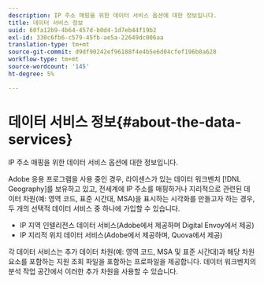 ```yaml
---
description: IP 주소 매핑을 위한 데이터 서비스 옵션에 대한 정보입니다.
title: 데이터 서비스 정보
uuid: 60fa12b9-4b64-457d-b0d4-1d7eb44f19b2
exl-id: 330c6fb6-c579-45fb-ae5a-22649dc006aa
translation-type: tm+mt
source-git-commit: d9df90242ef96188f4e4b5e6d04cfef196b0a628
workflow-type: tm+mt
source-wordcount: '145'
ht-degree: 5%

---
```


# 데이터 서비스 정보{#about-the-data-services}

IP 주소 매핑을 위한 데이터 서비스 옵션에 대한 정보입니다.

Adobe 응용 프로그램을 사용 중인 경우, 라이센스가 있는 데이터 워크벤치 [!DNL Geography]를 보유하고 있고, 전세계에 IP 주소를 매핑하거나 지리적으로 관련된 데이터 차원(예: 영역 코드, 표준 시간대, MSA)을 표시하는 시각화를 만들고자 하는 경우, 두 개의 선택적 데이터 서비스 중 하나에 가입할 수 있습니다.

* IP 지역 인텔리전스 데이터 서비스(Adobe에서 제공하며 Digital Envoy에서 제공)
* IP 지리적 위치 데이터 서비스(Adobe에서 제공하며, Quova에서 제공)

각 데이터 서비스는 추가 데이터 차원(예: 영역 코드, MSA 및 표준 시간대)과 해당 차원 요소를 포함하는 지원 조회 파일을 포함하는 프로파일을 제공합니다. 데이터 워크벤치의 분석 작업 공간에서 이러한 추가 차원을 사용할 수 있습니다.
